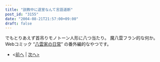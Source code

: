 ```yaml
---
title: "説教中に退室なんて言語道断"
post_id: "3155"
date: "2004-08-21T21:57:00+09:00"
draft: false
---
```



でもとりあえず首吊りモノトーン人形に八つ当たり。 魔八雲フラン的な何か。Webコミック “[八雲家の日常](/tag/yakumo-family?order=ASC)” の番外編的なやつです。

  * <[前へ](/3141) | [次へ>](/3298)
